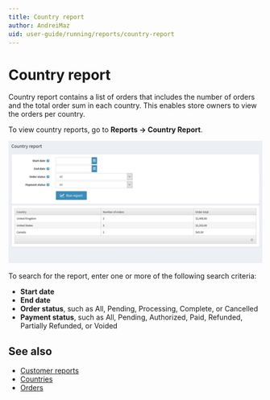 ```yaml
---
title: Country report
author: AndreiMaz
uid: user-guide/running/reports/country-report
---
```

# Country report

Country report contains a list of orders that includes the number of orders and the total order sum in each country. This enables store owners to view the orders per country.

To view country reports, go to **Reports → Country Report**.

![country-report](_static/country-report/country-report.jpeg)

To search for the report, enter one or more of the following search criteria:

* **Start date**
* **End date**
* **Order status**, such as All, Pending, Processing, Complete, or Cancelled
* **Payment status**, such as All, Pending, Authorized, Paid, Refunded, Partially Refunded, or Voided

## See also

* [Customer reports](xref:en-US/user-guide/running/reports/customer-reports)
* [Countries](xref:en-US/user-guide/configuring/settingup/mainstore/countries)
* [Orders](xref:en-US/user-guide/running/order-management/orders/index)
